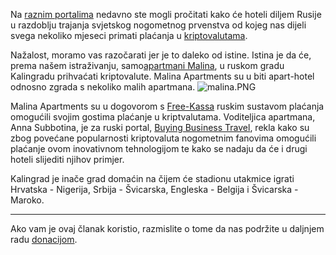Na [raznim portalima][link] nedavno ste mogli pročitati kako će hoteli diljem Rusije u razdoblju trajanja svjetskog nogometnog prvenstva od kojeg nas dijeli svega nekoliko mjeseci primati plaćanja u [kriptovalutama][cc]. 

Nažalost, moramo vas razočarati jer je to daleko od istine. Istina je da će, prema našem istraživanju, samo[apartmani Malina][malina], u ruskom gradu Kalingradu prihvaćati kriptovalute. Malina Apartments su u biti apart-hotel odnosno zgrada s nekoliko malih apartmana.
![malina.PNG](C:/Users/SRDOC/Pictures/malina.PNG)

Malina Apartments su u dogovorom s [Free-Kassa][fk] ruskim sustavom plaćanja omogućili svojim gostima plaćanje u kriptvalutama. Voditeljica apartmana, Anna Subbotina, je za ruski portal, [Buying Business Travel][bbt], rekla kako su zbog povećane popularnosti kriptovaluta nogometnim fanovima omogućili plaćanje ovom inovativnom tehnologijom te kako se nadaju da će i drugi hoteli slijediti njihov primjer.

Kalingrad je inače grad domaćin na čijem će stadionu utakmice igrati Hrvatska - Nigerija, Srbija - Švicarska, Engleska - Belgija i Švicarska - Maroko.

---

Ako vam je ovaj članak koristio, razmislite o tome da nas podržite u daljnjem radu [donacijom][donate].

[donate]: https://bitfalls.com/hr/donate
[bbt]: http://buyingbusinesstravel.com.ru/news/accomodation/16998-v-kaliningradskikh-otelyakh-predlagayut-oplachivat-prozhivanie-kriptovalyutami/
[malina]: https://www.booking.com/hotel/ru/apartments-quot-malina-quot.hr.html?aid=357020;label=gog235jc-hotel-hr-ru-apartmentsNmalinaNfamily-unspec-hr-com-L%3Ahr-O%3AwindowsS10-B%3Achrome-N%3AXX-S%3Abo-U%3Ac-H%3As;sid=55363122d4fe14dacb7453eb009eb3d4;dest_id=-3014107;dest_type=city;dist=0;group_adults=2;hapos=1;hpos=1;room1=A%2CA;sb_price_type=total;srepoch=1522743843;srfid=5d3dc665270660b1fcdc46a2872529dc542b8c9eX1;srpvid=e38e3b11b82f02ac;type=total;ucfs=1&#hotelTmpl
[fk]: https://www.free-kassa.ru/
[link]: https://zycrypto.com/russian-hotels-to-accept-bitcoin-payments-for-fifa-world-cup-2018/
[cc]: https://bitfalls.com/hr/2017/08/20/cryptocurrency/
